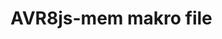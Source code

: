 <!--
author:   Fabian Bär

email:    Fabian.Baer@student.tu-freiberg.de

version:  0.0.2

comment:  Kein Kommentar!

script: https://fjangfaragesh.github.io/AVR8js-mem/dist/index.js
script: https://fjangfaragesh.github.io/AVR8js-mem/customfunctions.js
script: https://fjangfaragesh.github.io/AVR8js-mem/compileandrun.js

@AVR8jsMem.sketch
<script>
	let code = `@0`;
	console.log(code,`@1`, isNaN(`@2`) ? 1000000 : `@2`*1, isNaN(`@3`) ? 0 : `@3`*1);
    compileAndRun(code,`@1`, isNaN(`@2`) ? 1000000 : `@2`*1, isNaN(`@3`) ? 0 : `@3`*1);
	"LALALALALA???";
</script>
@end

-->

# AVR8js-mem makro file
